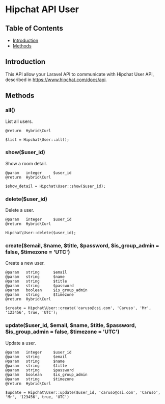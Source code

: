 # Hipchat API User

## Table of Contents

- [Introduction](#introduction)
- [Methods](#methods)

<a name="introduction"></a>
## Introduction

This API allow your Laravel API to communicate with Hipchat User API, described in <https://www.hipchat.com/docs/api>.

<a name="methods"></a>
## Methods

### all()

List all users.

	@return  Hybrid\Curl
	
	$list = Hipchat\User::all();

### show($user_id)

Show a room detail.

	@param   integer     $user_id
	@return  Hybrid\Curl
	
	$show_detail = Hipchat\User::show($user_id);

### delete($user_id)

Delete a user.

	@param   integer     $user_id
	@return  Hybrid\Curl
	
	Hipchat\User::delete($user_id);

### create($email, $name, $title, $password, $is_group_admin = false, $timezone = 'UTC')

Create a new user.

	@param   string      $email
	@param   string      $name
	@param   string      $title
	@param   string      $password
	@param   boolean     $is_group_admin
	@param   string      $timezone
	@return  Hybrid\Curl
	
	$create = Hipchat\User::create('caruso@csi.com', 'Caruso', 'Mr', '123456', true, 'UTC');

### update($user_id, $email, $name, $title, $password, $is_group_admin = false, $timezone = 'UTC')

Update a user.

	@param   integer     $user_id
	@param   string      $email
	@param   string      $name
	@param   string      $title
	@param   string      $password
	@param   boolean     $is_group_admin
	@param   string      $timezone
	@return  Hybrid\Curl
	
	$update = Hipchat\User::update($user_id, 'caruso@csi.com', 'Caruso', 'Mr', '123456', true, 'UTC')
	
